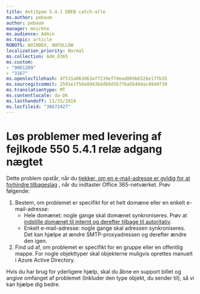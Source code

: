 ```yaml
---
title: AntiSpam 5.4.1 DBEB catch-alle
ms.author: pebaum
author: pebaum
manager: mnirkhe
ms.audience: Admin
ms.topic: article
ROBOTS: NOINDEX, NOFOLLOW
localization_priority: Normal
ms.collection: Adm_O365
ms.custom:
- "9001209"
- "3167"
ms.openlocfilehash: 4f531a063d63aff239ef7dead869bb526e17fb35
ms.sourcegitcommit: 2591e1f56e8943bddb9d3b77ba5b494ac49d4f30
ms.translationtype: MT
ms.contentlocale: da-DK
ms.lasthandoff: 11/15/2019
ms.locfileid: "38672427"
---
```

# <a name="fix-delivery-issues-for-error-code-550-541-relay-access-denied"></a>Løs problemer med levering af fejlkode 550 5.4.1 relæ adgang nægtet

Dette problem opstår, når du [tjekker, om en e-mail-adresse er gyldig for at forhindre tilbageslag](https://docs.microsoft.com/exchange/mail-flow-best-practices/use-directory-based-edge-blocking) , når du indtaster Office 365-netværket. Prøv følgende:

1. Bestem, om problemet er specifikt for et helt domæne eller en enkelt e-mail-adresse:
    - Hele domænet: nogle gange skal domænet synkroniseres. Prøv at [indstille domænet til internt og derefter tilbage til autoritativ](https://docs.microsoft.com/exchange/mail-flow-best-practices/manage-accepted-domains/manage-accepted-domains).
    - Enkelt e-mail-adresse: nogle gange skal adressen synkroniseres. Det kan hjælpe at ændre SMTP-proxyadressen og derefter ændre den igen.
2. Find ud af, om problemet er specifikt for en gruppe eller en offentlig mappe. For nogle objekttyper skal objekterne muligvis oprettes manuelt i Azure Active Directory.

Hvis du har brug for yderligere hjælp, skal du åbne en support billet og angive omfanget af problemet (Inkluder den type objekt, du sender til), så vi kan hjælpe dig bedre.